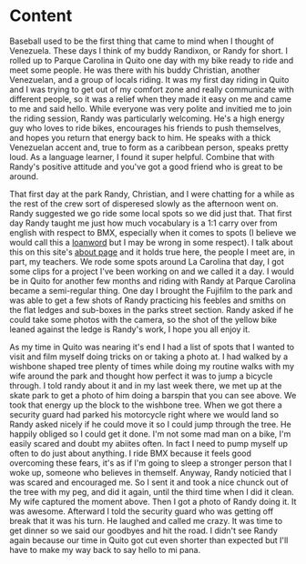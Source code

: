 # Content 

Baseball used to be the first thing that came to mind when I thought of Venezuela. These days I think of my buddy Randixon, or Randy for short. I rolled up to Parque Carolina in Quito one day with my bike ready to ride and meet some people. He was there with his buddy Christian, another Venezuelan, and a group of locals riding. It was my first day riding in Quito and I was trying to get out of my comfort zone and really communicate with different people, so it was a relief when they made it easy on me and came to me and said hello. While everyone was very polite and invitied me to join the riding session, Randy was particularly welcoming. He's a high energy guy who loves to ride bikes, encourages his friends to push themselves, and hopes you return that energy back to him. He speaks with a thick Venezuelan accent and, true to form as a caribbean person, speaks pretty loud. As a language learner, I found it super helpful. Combine that with Randy's positive attitude and you've got a good friend who is great to be around. 

That first day at the park Randy, Christian, and I were chatting for a while as the rest of the crew sort of disperesed slowly as the afternoon went on. Randy suggested we go ride some local spots so we did just that. That first day Randy taught me just how much vocabulary is a 1:1 carry over from english with respect to BMX, especially when it comes to spots (I believe we would call this a [loanword](https://en.wikipedia.org/wiki/Loanword) but I may be wrong in some respect). I talk about this on this site's [about page](https://www.fredducation.co/about/) and it holds true here, the people I meet are, in part, my teachers. We rode some spots around La Carolina that day, I got some clips for a project I've been working on and we called it a day. I would be in Quito for another few months and riding with Randy at Parque Carolina became a semi-regular thing. One day I brought the Fujifilm to the park and was able to get a few shots of Randy practicing his feebles and smiths on the flat ledges and sub-boxes in the parks street section. Randy asked if he could take some photos with the camera, so the shot of the yellow bike leaned against the ledge is Randy's work, I hope you all enjoy it. 

As my time in Quito was nearing it's end I had a list of spots that I wanted to visit and film myself doing tricks on or taking a photo at. I had walked by a wishbone shaped tree plenty of times while doing my routine walks with my wife around the park and thought how perfect it was to jump a bicycle through. I told randy about it and in my last week there, we met up at the skate park to get a photo of him doing a barspin that you can see above. We took that energy up the block to the wishbone tree. When we got there a security guard had parked his motorcycle right where we would land so Randy asked nicely if he could move it so I could jump through the tree. He happily obliged so I could get it done. I'm not some mad man on a bike, I'm easily scared and doubt my abiites often. In fact I need to pump myself up often to do just about anything. I ride BMX because it feels good overcoming these fears, it's as if I'm going to sleep a stronger person that I woke up, someone who believes in themself. Anyway, Randy noticied that I was scared and encouraged me. So I sent it and took a nice chunck out of the tree with my peg, and did it again, until the third time when I did it clean. My wife captured the moment above. Then I got a photo of Randy doing it. It was awesome. Afterward I told the security guard who was getting off break that it was his turn. He laughed and called me crazy. It was time to get dinner so we said our goodbyes and hit the road. I didn't see Randy again because our time in Quito got cut even shorter than expected but I'll have to make my way back to say hello to mi pana. 